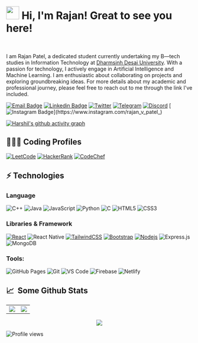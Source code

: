 # <img src="https://cdn.jsdelivr.net/gh/Th3Wall/assets-cdn/PersonalGithubReadme/HandGreet.gif" width="35px" />&nbsp;<b>Hi, I'm Rajan! Great to see you here!</b>
<br>

I am Rajan Patel, a dedicated student currently undertaking my B—tech studies in Information Technology at [Dharmsinh Desai University](https://www.ddu.ac.in/). With a passion for technology, I actively engage in Artificial Intelligence and Machine Learning. I am enthusiastic about collaborating on projects and exploring groundbreaking ideas. For more details about my academic and professional journey, please feel free to reach out to me through the link I've included.
<br>

[![Email Badge](https://img.shields.io/badge/-Email-c14438?style=flat-square&logo=Gmail&logoColor=white&link=mailto:rajan78053@gmail.com)](mailto:rajan78053@gmail.com)
[![Linkedin Badge](https://img.shields.io/badge/-LinkedIn-blue?style=flat-square&logo=Linkedin&logoColor=white&link=https://www.linkedin.com/in/rajan-patel126/)](https://www.linkedin.com/in/rajan-patel126/)
[![Twitter](https://img.shields.io/badge/Twitter-1DA1F2?style=flat-square&logo=twitter&logoColor=white)](https://twitter.com/RajanPa89683657)
[![Telegram](https://img.shields.io/badge/-Telegram-blue?style=flat-square&logo=Telegram&logoColor=white)](https://t.me/RajanPatel126)
[![Discord](https://img.shields.io/badge/-Discord-7289DA?style=flat-square&logo=discord&logoColor=white)](https://discordapp.com/users/rajanpatel2440)
[![Instagram Badge](https://img.shields.io/badge/-Instagram-purple?style=flat-square&logo=instagram&logoColor=white&link=https://www.instagram.com/rajan_v_patel_)](https://www.instagram.com/rajan_v_patel_)

[![Harshil's github activity graph](https://github-readme-activity-graph.vercel.app/graph?username=rajanpatel126&theme=react-dark)](https://github.com/rajanpatel126)

## 👨🏻‍💻 Coding Profiles

[![LeetCode](https://img.shields.io/badge/-LeetCode-FFA116?style=for-the-badge&logo=LeetCode&logoColor=black)](https://leetcode.com/rajan_126/)
[![HackerRank](https://img.shields.io/badge/-HackerRank-2EC866?style=for-the-badge&logo=HackerRank&logoColor=white)](https://www.hackerrank.com/profile/rajan78053)
[![CodeChef](https://img.shields.io/badge/-CodeChef-5B4638?style=for-the-badge&logo=CodeChef&logoColor=white)](https://www.codechef.com/users/rajan_126)

## ⚡ Technologies

### Language

![C++](https://img.shields.io/badge/-C++-00599C?style=for-the-badge&logo=cplusplus)
![Java](https://img.shields.io/badge/-java-E34A86?style=for-the-badge&logo=java)
![JavaScript](https://img.shields.io/badge/-JavaScript-black?style=for-the-badge&logo=javascript)
![Python](https://img.shields.io/badge/-Python-black?style=for-the-badge&logo=Python)
![C](https://img.shields.io/badge/-C-00599C?style=for-the-badge&logo=c)
![HTML5](https://img.shields.io/badge/-HTML5-E34F26?style=for-the-badge&logo=html5&logoColor=white)
![CSS3](https://img.shields.io/badge/-CSS3-1572B6?style=for-the-badge&logo=css3)

### Libraries & Framework

[![React](https://img.shields.io/badge/-React-black?style=for-the-badge&logo=react)](https://reactjs.org/)
![React Native](https://img.shields.io/badge/react_native-%2320232a.svg?style=for-the-badge&logo=react&logoColor=%2361DAFB)
[![TailwindCSS](https://img.shields.io/badge/tailwindcss-%2338B2AC.svg?&style=for-the-badge&logo=tailwind-css&logoColor=white)](https://tailwindcss.com/)
[![Bootstrap](https://img.shields.io/badge/-Bootstrap-563D7C?style=for-the-badge&logo=bootstrap)](https://getbootstrap.com/)
[![Nodejs](https://img.shields.io/badge/-Nodejs-black?style=for-the-badge&logo=Node.js)](https://nodejs.org/)
![Express.js](https://img.shields.io/badge/Express.js-000000?style=for-the-badge&logo=express&logoColor=white)
![MongoDB](https://img.shields.io/badge/MongoDB-%234ea94b.svg?style=for-the-badge&logo=mongodb&logoColor=white)

### Tools:

![GitHub Pages](https://img.shields.io/badge/GitHub%20Pages-%23327FC7.svg?logo=github&style=for-the-badge&logoColor=white)
![Git](https://img.shields.io/badge/-Git-black?style=for-the-badge&logo=git)
![VS Code](https://img.shields.io/badge/-VS%20Code-007ACC?style=for-the-badge&logo=visual-studio-code)
![Firebase](https://img.shields.io/badge/firebase-ffca28?style=for-the-badge&logo=firebase&logoColor=black)
![Netlify](https://img.shields.io/badge/-Netlify-%2300C7B7?style=for-the-badge&logo=netlify&logoColor=ffffff)

## 📈 &nbsp;Some Github Stats ##

<table>
<tr>
<td>
<img src="https://github-readme-stats.vercel.app/api?username=rajanpatel126&include_all_commits=true&count_private=true&show_icons=true&line_height=20&theme=tokyonight"/>
<td><img src="https://github-readme-stats.vercel.app/api/top-langs?username=rajanpatel126&show_icons=true&locale=en&layout=compact&theme=tokyonight" />
</td>
</tr>
</table>
<p align="center">
<img align="center" src="https://github-readme-streak-stats.herokuapp.com/?user=rajanpatel126&theme=tokyonight" />
</p>


![Profile views](https://komarev.com/ghpvc/?username=rajanpatel126&style=flat-square&color=blue)

